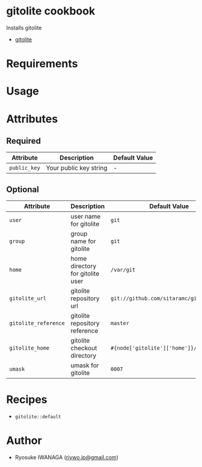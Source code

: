 # gitolite cookbook

Installs gitolite

- [gitolite](https://github.com/sitaramc/gitolite)

# Requirements

# Usage

# Attributes

## Required

|Attribute|Description|Default Value|
|---|---|---|
|`public_key`|Your public key string| - |

## Optional

|Attribute|Description|Default Value|
|---|---|---|
|`user`|user name for gitolite|`git`|
|`group`|group name for gitolite|`git`|
|`home`|home directory for gitolite user|`/var/git`|
|`gitolite_url`|gitolite repository url|`git://github.com/sitaramc/gitolite.git`|
|`gitolite_reference`|gitolite repository reference|`master`|
|`gitolite_home`|gitolite checkout directory|`#{node['gitolite']['home']}/gitolite`|
|`umask`|umask for gitolite|`0007`|

# Recipes

- `gitolite::default`

# Author

- Ryosuke IWANAGA (<riywo.jp@gmail.com>)
